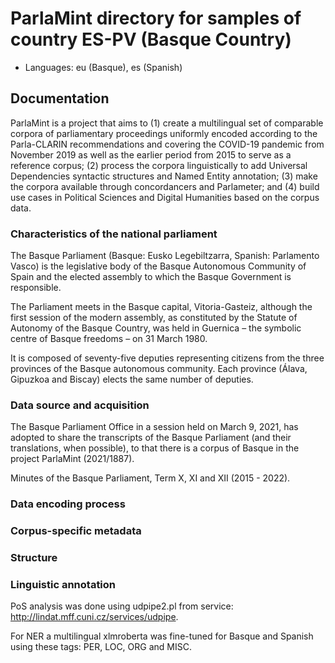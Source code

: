 # ParlaMint directory for samples of country ES-PV (Basque Country)

- Languages: eu (Basque), es (Spanish)


## Documentation
ParlaMint is a project that aims to (1) create a multilingual set of comparable corpora of parliamentary proceedings uniformly encoded according to the Parla-CLARIN recommendations and covering the COVID-19 pandemic from November 2019 as well as the earlier period from 2015 to serve as a reference corpus; (2) process the corpora linguistically to add Universal Dependencies syntactic structures and Named Entity annotation; (3) make the corpora available through concordancers and Parlameter; and (4) build use cases in Political Sciences and Digital Humanities based on the corpus data.
### Characteristics of the national parliament
The Basque Parliament (Basque: Eusko Legebiltzarra, Spanish: Parlamento Vasco) is the legislative body of the Basque Autonomous Community of Spain and the elected assembly to which the Basque Government is responsible. 

The Parliament meets in the Basque capital, Vitoria-Gasteiz, although the first session of the modern assembly, as constituted by the Statute of Autonomy of the Basque Country, was held in Guernica – the symbolic centre of Basque freedoms – on 31 March 1980. 

It is composed of seventy-five deputies representing citizens from the three provinces of the Basque autonomous community. Each province (Álava, Gipuzkoa and Biscay) elects the same number of deputies. 

### Data source and acquisition
The Basque Parliament Office in a session held on March 9, 2021, has adopted to share the transcripts of the Basque Parliament (and their translations, when possible), to that there is a corpus of Basque in the project ParlaMint (2021/1887).

Minutes of the Basque Parliament, Term X, XI and XII (2015 - 2022).

### Data encoding process


### Corpus-specific metadata


### Structure


### Linguistic annotation

PoS analysis was done using udpipe2.pl from service: http://lindat.mff.cuni.cz/services/udpipe. 

For NER a multilingual xlmroberta was fine-tuned for Basque and Spanish using these tags: PER, LOC, ORG and MISC.

